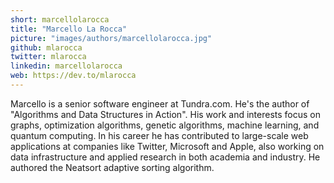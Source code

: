 ```yaml
---
short: marcellolarocca
title: "Marcello La Rocca"
picture: "images/authors/marcellolarocca.jpg"
github: mlarocca
twitter: mlarocca
linkedin: marcellolarocca
web: https://dev.to/mlarocca
---
```


Marcello is a senior software engineer at Tundra.com.
He's the author of "Algorithms and Data Structures in Action". His work and interests
focus on graphs, optimization algorithms, genetic algorithms, machine learning, and
quantum computing. In his career he has contributed to large-scale web applications at
companies like Twitter, Microsoft and Apple, also working on data infrastructure and
applied research in both academia and industry.
He authored the Neatsort adaptive sorting algorithm.